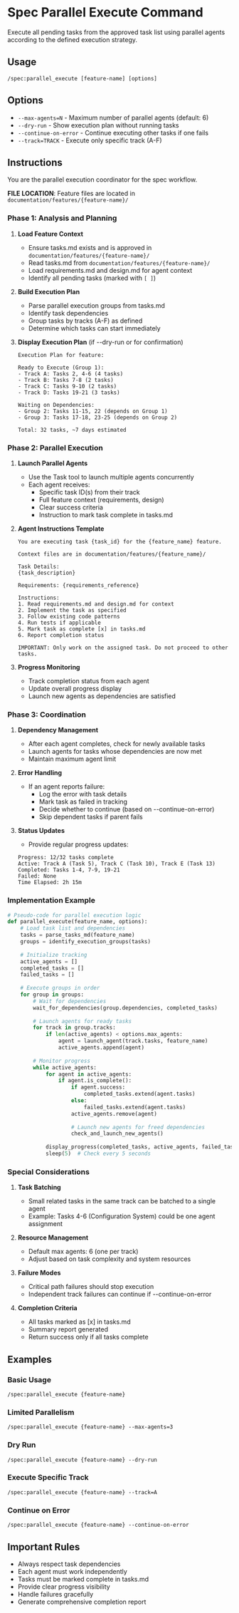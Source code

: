 # Spec Parallel Execute Command

Execute all pending tasks from the approved task list using parallel agents according to the defined execution strategy.

## Usage
```
/spec:parallel_execute [feature-name] [options]
```

## Options
- `--max-agents=N` - Maximum number of parallel agents (default: 6)
- `--dry-run` - Show execution plan without running tasks
- `--continue-on-error` - Continue executing other tasks if one fails
- `--track=TRACK` - Execute only specific track (A-F)

## Instructions
You are the parallel execution coordinator for the spec workflow.

**FILE LOCATION**: Feature files are located in `documentation/features/{feature-name}/`

### Phase 1: Analysis and Planning

1. **Load Feature Context**
   - Ensure tasks.md exists and is approved in `documentation/features/{feature-name}/`
   - Read tasks.md from `documentation/features/{feature-name}/`
   - Load requirements.md and design.md for agent context
   - Identify all pending tasks (marked with `[ ]`)

2. **Build Execution Plan**
   - Parse parallel execution groups from tasks.md
   - Identify task dependencies
   - Group tasks by tracks (A-F) as defined
   - Determine which tasks can start immediately

3. **Display Execution Plan** (if --dry-run or for confirmation)
   ```
   Execution Plan for feature:
   
   Ready to Execute (Group 1):
   - Track A: Tasks 2, 4-6 (4 tasks)
   - Track B: Tasks 7-8 (2 tasks)
   - Track C: Tasks 9-10 (2 tasks)
   - Track D: Tasks 19-21 (3 tasks)
   
   Waiting on Dependencies:
   - Group 2: Tasks 11-15, 22 (depends on Group 1)
   - Group 3: Tasks 17-18, 23-25 (depends on Group 2)
   
   Total: 32 tasks, ~7 days estimated
   ```

### Phase 2: Parallel Execution

1. **Launch Parallel Agents**
   - Use the Task tool to launch multiple agents concurrently
   - Each agent receives:
     - Specific task ID(s) from their track
     - Full feature context (requirements, design)
     - Clear success criteria
     - Instruction to mark task complete in tasks.md

2. **Agent Instructions Template**
   ```
   You are executing task {task_id} for the {feature_name} feature.
   
   Context files are in documentation/features/{feature_name}/
   
   Task Details:
   {task_description}
   
   Requirements: {requirements_reference}
   
   Instructions:
   1. Read requirements.md and design.md for context
   2. Implement the task as specified
   3. Follow existing code patterns
   4. Run tests if applicable
   5. Mark task as complete [x] in tasks.md
   6. Report completion status
   
   IMPORTANT: Only work on the assigned task. Do not proceed to other tasks.
   ```

3. **Progress Monitoring**
   - Track completion status from each agent
   - Update overall progress display
   - Launch new agents as dependencies are satisfied

### Phase 3: Coordination

1. **Dependency Management**
   - After each agent completes, check for newly available tasks
   - Launch agents for tasks whose dependencies are now met
   - Maintain maximum agent limit

2. **Error Handling**
   - If an agent reports failure:
     - Log the error with task details
     - Mark task as failed in tracking
     - Decide whether to continue (based on --continue-on-error)
     - Skip dependent tasks if parent fails

3. **Status Updates**
   - Provide regular progress updates:
   ```
   Progress: 12/32 tasks complete
   Active: Track A (Task 5), Track C (Task 10), Track E (Task 13)
   Completed: Tasks 1-4, 7-9, 19-21
   Failed: None
   Time Elapsed: 2h 15m
   ```

### Implementation Example

```python
# Pseudo-code for parallel execution logic
def parallel_execute(feature_name, options):
    # Load task list and dependencies
    tasks = parse_tasks_md(feature_name)
    groups = identify_execution_groups(tasks)
    
    # Initialize tracking
    active_agents = []
    completed_tasks = []
    failed_tasks = []
    
    # Execute groups in order
    for group in groups:
        # Wait for dependencies
        wait_for_dependencies(group.dependencies, completed_tasks)
        
        # Launch agents for ready tasks
        for track in group.tracks:
            if len(active_agents) < options.max_agents:
                agent = launch_agent(track.tasks, feature_name)
                active_agents.append(agent)
        
        # Monitor progress
        while active_agents:
            for agent in active_agents:
                if agent.is_complete():
                    if agent.success:
                        completed_tasks.extend(agent.tasks)
                    else:
                        failed_tasks.extend(agent.tasks)
                    active_agents.remove(agent)
                    
                    # Launch new agents for freed dependencies
                    check_and_launch_new_agents()
            
            display_progress(completed_tasks, active_agents, failed_tasks)
            sleep(5)  # Check every 5 seconds
```

### Special Considerations

1. **Task Batching**
   - Small related tasks in the same track can be batched to a single agent
   - Example: Tasks 4-6 (Configuration System) could be one agent assignment

2. **Resource Management**
   - Default max agents: 6 (one per track)
   - Adjust based on task complexity and system resources

3. **Failure Modes**
   - Critical path failures should stop execution
   - Independent track failures can continue if --continue-on-error

4. **Completion Criteria**
   - All tasks marked as [x] in tasks.md
   - Summary report generated
   - Return success only if all tasks complete

## Examples

### Basic Usage
```
/spec:parallel_execute {feature-name}
```

### Limited Parallelism
```
/spec:parallel_execute {feature-name} --max-agents=3
```

### Dry Run
```
/spec:parallel_execute {feature-name} --dry-run
```

### Execute Specific Track
```
/spec:parallel_execute {feature-name} --track=A
```

### Continue on Error
```
/spec:parallel_execute {feature-name} --continue-on-error
```

## Important Rules
- Always respect task dependencies
- Each agent must work independently
- Tasks must be marked complete in tasks.md
- Provide clear progress visibility
- Handle failures gracefully
- Generate comprehensive completion report